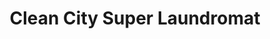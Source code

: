 ---
title: "Clean City Super Laundromat"
url: /yonkers/clean-city-super-laundromat/
shop: Wäscherei
---